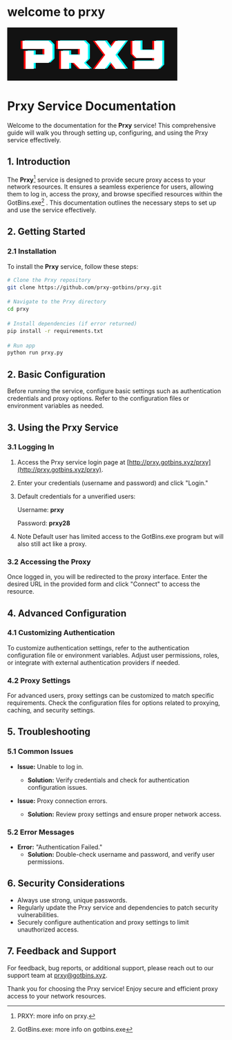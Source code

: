 # welcome to prxy
![prxy_logo](assets/images/prxy.png)

[^1]: PRXY: more info on prxy.
[^2]: GotBins.exe: more info on gotbins.exe

# Prxy Service Documentation

Welcome to the documentation for the **Prxy** service! This comprehensive guide will walk you through setting up, configuring, and using the Prxy service effectively.

## 1. Introduction

The **Prxy**[^1] service is designed to provide secure proxy access to your network resources. It ensures a seamless experience for users, allowing them to log in, access the proxy, and browse specified resources within the GotBins.exe[^2] . This documentation outlines the necessary steps to set up and use the service effectively.

## 2. Getting Started

### 2.1 Installation

To install the **Prxy** service, follow these steps:

```bash
# Clone the Prxy repository
git clone https://github.com/prxy-gotbins/prxy.git

# Navigate to the Prxy directory
cd prxy

# Install dependencies (if error returned)
pip install -r requirements.txt

# Run app
python run prxy.py

```

## 2. Basic Configuration

Before running the service, configure basic settings such as authentication credentials and proxy options. Refer to the configuration files or environment variables as needed.

## 3. Using the Prxy Service

### 3.1 Logging In

1. Access the Prxy service login page at [http://prxy.gotbins.xyz/prxy](http://prxy.gotbins.xyz/prxy).
2. Enter your credentials (username and password) and click "Login."
3. Default credentials for a unverified users:
   
   Username: **prxy**
   
   Password: **prxy28**

5. Note Default user has limited access to the GotBins.exe program but will also still act like a proxy.

### 3.2 Accessing the Proxy

Once logged in, you will be redirected to the proxy interface. Enter the desired URL in the provided form and click "Connect" to access the resource.

## 4. Advanced Configuration

### 4.1 Customizing Authentication

To customize authentication settings, refer to the authentication configuration file or environment variables. Adjust user permissions, roles, or integrate with external authentication providers if needed.

### 4.2 Proxy Settings

For advanced users, proxy settings can be customized to match specific requirements. Check the configuration files for options related to proxying, caching, and security settings.

## 5. Troubleshooting

### 5.1 Common Issues

- **Issue:** Unable to log in.
  - **Solution:** Verify credentials and check for authentication configuration issues.

- **Issue:** Proxy connection errors.
  - **Solution:** Review proxy settings and ensure proper network access.

### 5.2 Error Messages

- **Error:** "Authentication Failed."
  - **Solution:** Double-check username and password, and verify user permissions.

## 6. Security Considerations

- Always use strong, unique passwords.
- Regularly update the Prxy service and dependencies to patch security vulnerabilities.
- Securely configure authentication and proxy settings to limit unauthorized access.

## 7. Feedback and Support

For feedback, bug reports, or additional support, please reach out to our support team at [prxy@gotbins.xyz](mailto:prxy.gotbins@gmail.com).

Thank you for choosing the Prxy service! Enjoy secure and efficient proxy access to your network resources.
